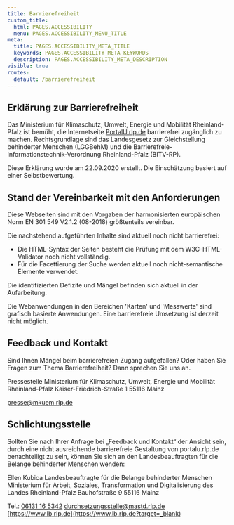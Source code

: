 ```yaml
---
title: Barrierefreiheit
custom_title:
  html: PAGES.ACCESSIBILITY
  menu: PAGES.ACCESSIBILITY_MENU_TITLE
meta:
  title: PAGES.ACCESSIBILITY_META_TITLE
  keywords: PAGES.ACCESSIBILITY_META_KEYWORDS
  description: PAGES.ACCESSIBILITY_META_DESCRIPTION
visible: true
routes:
  default: /barrierefreiheit
---
```


## Erklärung zur Barrierefreiheit

Das Ministerium für Klimaschutz, Umwelt, Energie und Mobilität Rheinland-Pfalz ist bemüht, die Internetseite [PortalU.rlp.de](https://www.portalu.rlp.de/) barrierefrei zugänglich zu machen. Rechtsgrundlage sind das Landesgesetz zur Gleichstellung behinderter Menschen (LGGBehM) und die Barrierefreie-Informationstechnik-Verordnung Rheinland-Pfalz (BITV-RP).

Diese Erklärung wurde am 22.09.2020 erstellt. Die Einschätzung basiert auf einer Selbstbewertung.

## Stand der Vereinbarkeit mit den Anforderungen

Diese Webseiten sind mit den Vorgaben der harmonisierten europäischen Norm EN 301 549 V2.1.2 (08-2018) größtenteils vereinbar.

Die nachstehend aufgeführten Inhalte sind aktuell noch nicht barrierefrei:

* Die HTML-Syntax der Seiten besteht die Prüfung mit dem W3C-HTML-Validator noch nicht vollständig.
* Für die Facettierung der Suche werden aktuell noch nicht-semantische Elemente verwendet.

Die identifizierten Defizite und Mängel befinden sich aktuell in der Aufarbeitung.

Die Webanwendungen in den Bereichen 'Karten' und 'Messwerte' sind grafisch basierte Anwendungen. Eine barrierefreie Umsetzung ist derzeit nicht möglich.

## Feedback und Kontakt

Sind Ihnen Mängel beim barrierefreien Zugang aufgefallen? Oder haben Sie Fragen zum Thema Barrierefreiheit? Dann sprechen Sie uns an.

Pressestelle
Ministerium für Klimaschutz, Umwelt, Energie und Mobilität Rheinland-Pfalz
Kaiser-Friedrich-Straße 1
55116 Mainz

[presse@mkuem.rlp.de](mailto:presse@mkuem.rlp.de)

## Schlichtungsstelle

Sollten Sie nach Ihrer Anfrage bei „Feedback und Kontakt“ der Ansicht sein, durch eine nicht ausreichende barrierefreie Gestaltung von portalu.rlp.de benachteiligt zu sein, können Sie sich an den Landesbeauftragten für die Belange behinderter Menschen wenden:

Ellen Kubica
Landesbeauftragte für die Belange behinderter Menschen
Ministerium für Arbeit, Soziales, Transformation und Digitalisierung des Landes Rheinland-Pfalz
Bauhofstraße 9
55116 Mainz

Tel.: [06131 16 5342](tel:+496131165342)
[durchsetzungsstelle@mastd.rlp.de](mailto:durchsetzungsstelle@mastd.rlp.de)
[https://www.lb.rlp.de](https://www.lb.rlp.de?target=_blank)